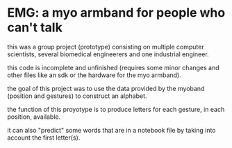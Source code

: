 # EMG: a myo armband for people who can't talk

this was a group project (prototype) consisting on multiple computer scientists, several biomedical engineerers and one industrial engineer.

this code is incomplete and unfinished (requires some minor changes and other files like an sdk or the hardware for the myo armband).

the goal of this project was to use the data provided by the myoband (position and gestures) to construct an alphabet.

the function of this proyotype is to produce letters for each gesture, in each position, available.

it can also "predict" some words that are in a notebook file by taking into account the first letter(s).
